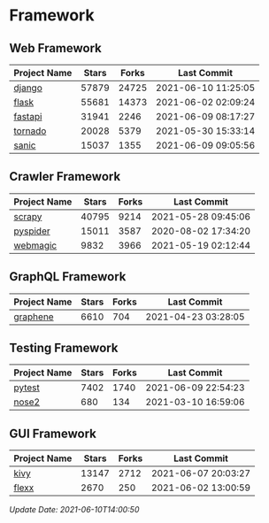 # Framework

## Web Framework
| Project Name | Stars | Forks | Last Commit |
| ------------ | ----- | ----- | ----------- |
| [django](https://github.com/django/django) | 57879 | 24725 | 2021-06-10 11:25:05 |
| [flask](https://github.com/pallets/flask) | 55681 | 14373 | 2021-06-02 02:09:24 |
| [fastapi](https://github.com/tiangolo/fastapi) | 31941 | 2246 | 2021-06-09 08:17:27 |
| [tornado](https://github.com/tornadoweb/tornado) | 20028 | 5379 | 2021-05-30 15:33:14 |
| [sanic](https://github.com/sanic-org/sanic) | 15037 | 1355 | 2021-06-09 09:05:56 |

## Crawler Framework
| Project Name | Stars | Forks | Last Commit |
| ------------ | ----- | ----- | ----------- |
| [scrapy](https://github.com/scrapy/scrapy) | 40795 | 9214 | 2021-05-28 09:45:06 |
| [pyspider](https://github.com/binux/pyspider) | 15011 | 3587 | 2020-08-02 17:34:20 |
| [webmagic](https://github.com/code4craft/webmagic) | 9832 | 3966 | 2021-05-19 02:12:44 |

## GraphQL Framework
| Project Name | Stars | Forks | Last Commit |
| ------------ | ----- | ----- | ----------- |
| [graphene](https://github.com/graphql-python/graphene) | 6610 | 704 | 2021-04-23 03:28:05 |

## Testing Framework
| Project Name | Stars | Forks | Last Commit |
| ------------ | ----- | ----- | ----------- |
| [pytest](https://github.com/pytest-dev/pytest) | 7402 | 1740 | 2021-06-09 22:54:23 |
| [nose2](https://github.com/nose-devs/nose2) | 680 | 134 | 2021-03-10 16:59:06 |

## GUI Framework
| Project Name | Stars | Forks | Last Commit |
| ------------ | ----- | ----- | ----------- |
| [kivy](https://github.com/kivy/kivy) | 13147 | 2712 | 2021-06-07 20:03:27 |
| [flexx](https://github.com/flexxui/flexx) | 2670 | 250 | 2021-06-02 13:00:59 |

*Update Date: 2021-06-10T14:00:50*